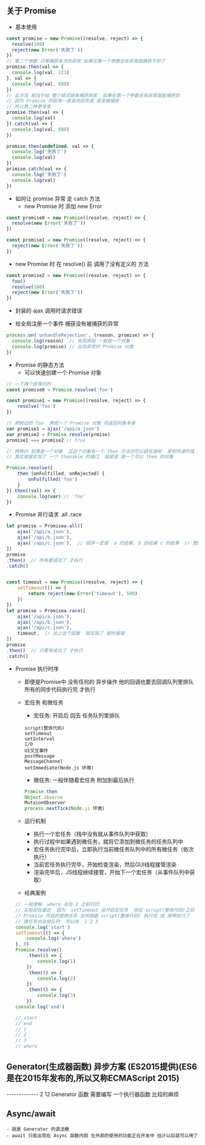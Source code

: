 ## 关于 Promise

- 基本使用
```js
const promise = new Promise((resolve, reject) => {
  resolve(100)
  reject(new Error('失败了'))
})
// 第二个参数 只等捕获本次的异常 如果在第一个参数总有异常就捕获不到了
promise.then(val => {
  console.log(val, 123)
}, val => {
  console.log(val, 888)
})
// 此方法 相当于给 整个链式链条捕获异常  如果在第一个参数总有异常就能捕获到
// 因为 Promise 的异常一直会向后传递 直至被捕获
// 所以第二种更常用
promise.then(val => {
  console.log(val)
}).catch(val => {
  console.log(val, 888)
})

promise.then(undefined, val => {
  console.log('失败了')
  console.log(val)
})
primise.catch(val => {
  console.log('失败了')
  console.log(val)
})
```
- 如何让 promise 异常 走 catch 方法
  - new Promise 时 添加 new Error
```js
const promise0 = new Promise((resolve, reject) => {
  resolve(new Error('失败了'))
})

const promise1 = new Promise((resolve, reject) => {
  reject(new Error('失败了'))
})
```
  - new Promise 时  在 resolve() 前 调用了没有定义的 方法
```js
const promise2 = new Promise((resolve, reject) => {
  foo()
  resolve(100)
  reject(new Error('失败了'))
})
```

  - 封装的 ajax 调用时请求错误

- 给全局注册一个事件  捕获没有被捕获的异常
```js
process.on('unhandleRejection', (reason, promise) => {
  console.log(reason)  // 失败原因 一般是一个对象
  console.log(promise) // 出现异常的 Promise 对象
})
```
- Promise 的静态方法
    - 可以快速创建一个 Promise 对象
```js
// 一下两个是等价的
const promise0 = Promise.resolve('foo')

const promise1 = new Promise((resolve, reject) => {
    resolve('foo')
})

// 把前边的 foo  换成一个 Promise 对象 则返回对象本身
var promise1 = ajax('/api/a.json')
var promise2 = Promise.resolve(prmise)
promise1 === promise2 // true

// 特殊的 如果是一个对象  且这个对象有一个 then 方法也可以链式调用  拿到传递的值
// 其实就是实现了 一个 thenable 的接口  就是说 是一个可以 then 的对象

Promise.resolve({
    then (onFulfilled, onRejected) {
        onFulfilled('foo')
    }
}).then((val) => {
    console.log(var) // 'foo'
})

```

- Promise 并行请求 .all .race

```js
let promise = Promisea.all([
    ajax('/api/a.json'),
    ajax('/api/b.json'),
    ajax('/api/c.json'),  // 顺序一定是  a 的结果, b 的结果 c 的结果  // 数组中可以是 异步API 或者 普通值
])
promise
.then()  // 所有都成功了 才执行
.catch()


const timeout = new Promise((resolve, reject) => {
    setTimeout(() => {
        return reject(new Error('timeout'), 500)
    })
})
let promise = Promisea.race([
    ajax('/api/a.json'),
    ajax('/api/b.json'),
    ajax('/api/c.json'),
    timeout,  // 加上这个函数  就实现了 超时报错
])
promise
.then()  // 只要有成功了 才执行
.catch()
```

- Promise 执行时序
     - 即便是Promise中 没有任何的 异步操作  他的回调也要去回调队列里排队 所有的同步代码执行完 才执行

    - 宏任务 和微任务

        - 宏任务: 开启后 回去 任务队列里排队
        ```
        script(整体代码)
        setTimeout
        setInterval
        I/O
        UI交互事件
        postMessage
        MessageChannel
        setImmediate(Node.js 环境)
        ```
        - 微任务: 一般伴随着宏任务  附加到最后执行
        ```js
        Promise.then
        Object.observe
        MutaionObserver
        process.nextTick(Node.js 环境)
        ```

    - 运行机制
        + 执行一个宏任务（栈中没有就从事件队列中获取）
        + 执行过程中如果遇到微任务，就将它添加到微任务的任务队列中
        + 宏任务执行完毕后，立即执行当前微任务队列中的所有微任务（依次执行）
        + 当前宏任务执行完毕，开始检查渲染，然后GUI线程接管渲染
        + 渲染完毕后，JS线程继续接管，开始下一个宏任务（从事件队列中获取）
    - 经典案例
    ```js
    // 一般理解  where 会在 1 之前打印
    // 实际却在最后  因为  setTimeout 会开启宏任务  排在 script(整体代码)之后
    // Promise 开启的是微任务 会伴随着 script(整体代码) 执行完 就 顺带执行了
    // 微任务也会排队的  所以有  1 2 3
    console.log('start')
    setTimeout(() => {
        console.log('where')
    }, 0)
    Promise.resolve()
        .then(() => {
            console.log(1)
        })
        .then(() => {
            console.log(2)
        })
        .then(() => {
            console.log(3)
        })
    console.log('end')

    // start
    // end
    // 1
    // 2
    // 3
    // where
    ```

## Generator(生成器函数) 异步方案 (ES2015提供)(ES6是在2015年发布的,所以又称ECMAScript 2015)

------------- 2 12.Generator 函数
需要编写 一个执行器函数 比较的麻烦

## Async/await
    - 就是 Generator 的语法糖 
    - await 只能出现在 Async 函数内部 在外部的使用的功能正在开发中 估计以后就可以用了








